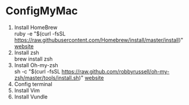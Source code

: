 # ConfigMyMac

1. Install HomeBrew  
ruby -e "$(curl -fsSL https://raw.githubusercontent.com/Homebrew/install/master/install)"   
[website](http://brew.sh/)
2. Install zsh  
brew install zsh
3. Install Oh-my-zsh  
sh -c "$(curl -fsSL https://raw.github.com/robbyrussell/oh-my-zsh/master/tools/install.sh)"     [website](http://ohmyz.sh/)
4. Config terminal
5. Install Vim
6. Install Vundle
